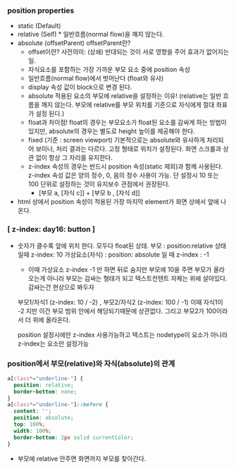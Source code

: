 ### position properties
- static (Default)
- relative (Self)  * 일반흐름(normal flow)을 꺠지 않는다.
- absolute (offsetParent)
  offsetParent란?
  * offset이란? 사전의미: (상쇄) 반대되는 것이 서로 영향을 주어 효과가 없어지는 일.
  * 자식요소를 포함하는 가장 가까운 부모 요소 중에 position 속성
   * 일반흐름(normal flow)에서 벗어난다 (float와 유사)
   * display 속성 값이 block으로 변경 된다.
   * absolute 적용된 요소의 부모에 relative을 설정하는 이유!
   (relative는 일반 흐름을 깨지 않는다. 
  부모에 relative를 부모 위치를 기준으로 자식에게 절대 좌표가 설정 된다.)
   * float과 차이점!
   float의 경우는 부모요소가 float된 요소를 감싸게 하는 방법이 있지만,
   absolute의 경우는 별도로 height 높이를 제공해야 한다.
  - fixed (기준 : screen viewport)
  기본적으로는 absolute와 유사하게 처리되어 보이나, 처리 결과는 다르다.
  고정 형태로 위치가 설정된다. 화면 스크롤과 상관 없이 항상 그 자리를 유지한다.
  - z-index 속성의 경우는 반드시 position 속성(static 제외)과 함께 사용된다.
    z-index 속성 값은 양의 정수, 0, 음의 정수 사용이 가능. 단 설정시 10 또는 100 단위로 설정하는 것이
    유지보수 관점에서 권장된다.
    * [부모 a, [자식 c]] + [부모 b , [자식 d]]
- html 상에서 position 속성이 적용된 가장 마지막 element가 화면 상에서 앞에 나온다. 



### [ z-index: day16: button ]
- 숫자가 클수록 앞에 위치 한다.
    모두다 float된 상태.
    부모 : position:relative 상태일때 z-index: 10
    가상요소(자식) : position: absolute 일 때 z-index : -1
    * 이때 가상요소 z-index -1 만 하면 뒤로 숨지만 부모에 10을 주면
    부모가 올라오는게 아니라 부모는 감싸는 형태가 되고 텍스트컨텐트 자체는 위에 살아있다.
    감싸는건 현상으로 봐두자

    부모1/자식1 (z-index: 10 / -2) , 부모2/자식2 (z-index: 100 / -1)
    이때 자식1이 -2 지만 이건 부모 범위 안에서 해당되기때문에 상관없다.
    그리고 부모2가 100이라서 더 위에 올라온다.

    position 설정시에만 z-index 사용가능하고
    텍스트는 nodetype이 요소가 아니라 z-index는 요소만 설정가능

### position에서 부모(relative)와 자식(absolute)의 관계
```css
a[class*="underline-"] {
  position: relative;
  border-bottom: none;
}
a[class*="underline-"]::before {
  content: '';
  position: absolute;
  top: 100%;
  width: 100%;
  border-bottom: 2px solid currentColor;
}
```

- 부모에 relative 안주면 화면까지 부모를 찾아간다.